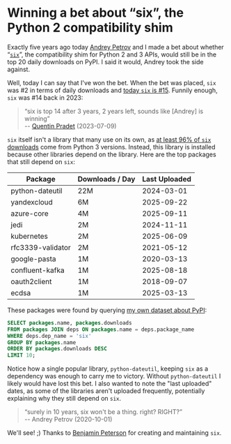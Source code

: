 # Winning a bet about “six”, the Python 2 compatibility shim

Exactly five years ago today [Andrey Petrov](https://shazow.net) and I made a bet about whether
“[`six`](https://pypi.org/project/six)”, the compatibility shim for Python 2 and 3 APIs, would
still be in the top 20 daily downloads on PyPI. I said it would,
Andrey took the side against.

Well, today I can say that I've won the bet. When the bet
was placed, `six` was #2 in terms of daily downloads
and [today `six` is #15](https://pypistats.org/top). <!-- more -->
Funnily enough, `six` was #14 back in 2023:

> “six is top 14 after 3 years, 2 years left,
> sounds like [Andrey] is winning”<br>
> -- [Quentin Pradet](https://quentin.pradet.me) (2023-07-09)

`six` itself isn't a library that many use on its own,
as [at least 96% of `six` downloads](https://pypistats.org/packages/six) come from Python 3 versions. Instead,
this library is installed because other libraries depend on the library.
Here are the top packages that still depend on `six`:

<table style="margin-left: auto;margin-right: auto;font-variant-numeric: tabular-nums;">
<thead>
<tr>
  <th>Package</th>
  <th>Downloads / Day</th>
  <th>Last Uploaded</th>
</tr>
</thead>
<tbody>
<tr>
  <td>python-dateutil</td>
  <td>22M</td>
  <td>2024-03-01</td>
</tr>
<tr>
  <td>yandexcloud</td>
  <td>6M</td>
  <td>2025-09-22</td>
</tr>
<tr>
  <td>azure-core</td>
  <td>4M</td>
  <td>2025-09-11</td>
</tr>
<tr>
  <td>jedi</td>
  <td>2M</td>
  <td>2024-11-11</td>
</tr>
<tr>
  <td>kubernetes</td>
  <td>2M</td>
  <td>2025-06-09</td>
</tr>
<tr>
  <td>rfc3339-validator</td>
  <td>2M</td>
  <td>2021-05-12</td>
</tr>
<tr>
  <td>google-pasta</td>
  <td>1M</td>
  <td>2020-03-13</td>
</tr>
<tr>
  <td>confluent-kafka</td>
  <td>1M</td>
  <td>2025-08-18</td>
</tr>
<tr>
  <td>oauth2client</td>
  <td>1M</td>
  <td>2018-09-07</td>
</tr>
<tr>
  <td>ecdsa</td>
  <td>1M</td>
  <td>2025-03-13</td>
</tr>
</tbody>
</table>

These packages were found by querying [my own dataset about PyPI](https://github.com/sethmlarson/pypi-data):

```sql
SELECT packages.name, packages.downloads
FROM packages JOIN deps ON packages.name = deps.package_name
WHERE deps.dep_name = 'six'
GROUP BY packages.name
ORDER BY packages.downloads DESC
LIMIT 10;
```

Notice how a single popular library, `python-dateutil`, keeping `six`
as a dependency was enough to carry me to victory.
Without `python-dateutil` I likely would have lost this bet.
I also wanted to note the "last uploaded" dates, as some of the libraries
aren't uploaded frequently, potentially explaining why they still depend on `six`.

> “surely in 10 years, six won't be a thing. right? RIGHT?”<br>
> -- Andrey Petrov (2020-10-01)

We'll see! ;) Thanks to [Benjamin Peterson](https://www.locrian.net/) for creating and maintaining `six`.
